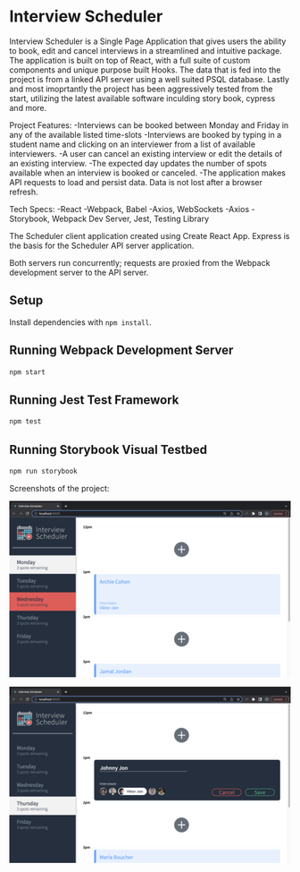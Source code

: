# Interview Scheduler

Interview Scheduler is a Single Page Application that gives users the ability to book, edit and cancel interviews in a streamlined and intuitive package. The application is built on top of React, with a full suite of custom components and unique purpose built Hooks. The data that is fed into the project is from a linked API server using a well suited PSQL database. Lastly and most imoprtantly the project has been aggressively tested from the start, utilizing the latest available software inculding story book, cypress and more.

Project Features:
-Interviews can be booked between Monday and Friday in any of the available listed time-slots
-Interviews are booked by typing in a student name and clicking on an interviewer from a list of available interviewers.
-A user can cancel an existing interview or edit the details of an existing interview.
-The expected day updates the number of spots available when an interview is booked or canceled.
-The application makes API requests to load and persist data. Data is not lost after a browser refresh.

Tech Specs:
-React
-Webpack, Babel
-Axios, WebSockets
-Axios
-Storybook, Webpack Dev Server, Jest, Testing Library

The Scheduler client application created using Create React App. Express is the basis for the Scheduler API server application.

Both servers run concurrently; requests are proxied from the Webpack development server to the API server.

## Setup

Install dependencies with `npm install`.

## Running Webpack Development Server

```sh
npm start
```

## Running Jest Test Framework

```sh
npm test
```

## Running Storybook Visual Testbed

```sh
npm run storybook
```

Screenshots of the project:

!["Home Page:"](https://github.com/nicholasreimer/scheduler/blob/master/Screenshots/HomeScreen.png)

!["Add an Appointment:"](https://github.com/nicholasreimer/scheduler/blob/master/Screenshots/createAppointment.png?raw=true)
